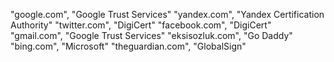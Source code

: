 "google.com", "Google Trust Services"
"yandex.com", "Yandex Certification Authority"
"twitter.com", "DigiCert"
"facebook.com", "DigiCert"
"gmail.com", "Google Trust Services"
"eksisozluk.com", "Go Daddy"
"bing.com", "Microsoft"
"theguardian.com", "GlobalSign"
